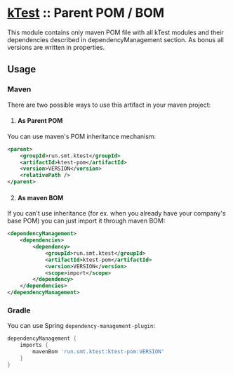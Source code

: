 # [kTest](README.md) :: Parent POM / BOM

This module contains only maven POM file with all kTest modules and their dependencies described in dependencyManagement
section. As bonus all versions are written in properties.

## Usage

### Maven

There are two possible ways to use this artifact in your maven project:
 
1. #### As Parent POM

You can use maven's POM inheritance mechanism:

```xml
<parent>
    <groupId>run.smt.ktest</groupId>
    <artifactId>ktest-pom</artifactId>
    <version>VERSION</version>
    <relativePath />
</parent>
```

2. #### As maven BOM

If you can't use inheritance (for ex. when you already have your company's base POM) you can just import it
through maven BOM:

```xml
<dependencyManagement>
    <dependencies>
        <dependency>
            <groupId>run.smt.ktest</groupId>
            <artifactId>ktest-pom</artifactId>
            <version>VERSION</version>
            <scope>import</scope>
        </dependency>
    </dependencies>
</dependencyManagement>
```

### Gradle

You can use Spring `dependency-management-plugin`:

```groovy
dependencyManagement {
    imports {
        mavenBom 'run.smt.ktest:ktest-pom:VERSION'
    }
}
```
